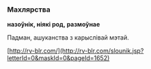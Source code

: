 ### Махлярства
**назоўнік, ніякі род, размоўнае**

Падман, ашуканства з карыслівай мэтай.

<a rel="author">[http://rv-blr.com/](http://rv-blr.com/slounik.jsp?letterId=0&maskId=0&pageId=1652)</a>
